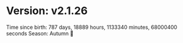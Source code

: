 # Version: v2.1.26
Time since birth: 787 days, 18889 hours, 1133340 minutes, 68000400 seconds
Season: Autumn 🍁
